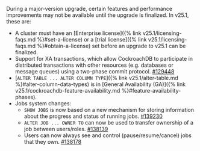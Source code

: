 During a major-version upgrade, certain features and performance improvements may not be available until the upgrade is finalized. In v25.1, these are:

- A cluster must have an [Enterprise license]({% link v25.1/licensing-faqs.md %}#set-a-license) or a [trial license]({% link v25.1/licensing-faqs.md %}#obtain-a-license) set before an upgrade to v25.1 can be finalized.
- Support for XA transactions, which allow CockroachDB to participate in distributed transactions with other resources (e.g. databases or message queues) using a two-phase commit protocol. [#129448](https://github.com/cockroachdb/cockroach/pull/129448)
- [`ALTER TABLE ... ALTER COLUMN TYPE`]({% link v25.1/alter-table.md %}#alter-column-data-types) is in [General Availability (GA)]({% link v25.1/cockroachdb-feature-availability.md %}#feature-availability-phases).
- Jobs system changes:
  - `SHOW JOBS` is now based on a new mechanism for storing information about the progress and status of running jobs. [#139230](https://github.com/cockroachdb/cockroach/pull/139230)
  - `ALTER JOB ... OWNER TO` can now be used to transfer ownership of a job between users/roles. [#138139](https://github.com/cockroachdb/cockroach/pull/138139)
  - Users can now always see and control (pause/resume/cancel) jobs that they own. [#138178](https://github.com/cockroachdb/cockroach/pull/138178)
